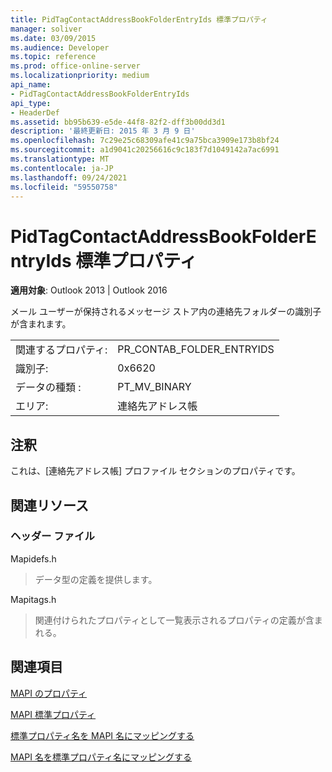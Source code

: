 ```yaml
---
title: PidTagContactAddressBookFolderEntryIds 標準プロパティ
manager: soliver
ms.date: 03/09/2015
ms.audience: Developer
ms.topic: reference
ms.prod: office-online-server
ms.localizationpriority: medium
api_name:
- PidTagContactAddressBookFolderEntryIds
api_type:
- HeaderDef
ms.assetid: bb95b639-e5de-44f8-82f2-dff3b00dd3d1
description: '最終更新日: 2015 年 3 月 9 日'
ms.openlocfilehash: 7c29e25c68309afe41c9a75bca3909e173b8bf24
ms.sourcegitcommit: a1d9041c20256616c9c183f7d1049142a7ac6991
ms.translationtype: MT
ms.contentlocale: ja-JP
ms.lasthandoff: 09/24/2021
ms.locfileid: "59550758"
---
```

# <a name="pidtagcontactaddressbookfolderentryids-canonical-property"></a>PidTagContactAddressBookFolderEntryIds 標準プロパティ

  
  
**適用対象**: Outlook 2013 | Outlook 2016 
  
メール ユーザーが保持されるメッセージ ストア内の連絡先フォルダーの識別子が含まれます。
  
|||
|:-----|:-----|
|関連するプロパティ:  <br/> |PR_CONTAB_FOLDER_ENTRYIDS  <br/> |
|識別子:  <br/> |0x6620  <br/> |
|データの種類 :   <br/> |PT_MV_BINARY  <br/> |
|エリア:  <br/> |連絡先アドレス帳  <br/> |
   
## <a name="remarks"></a>注釈

これは、[連絡先アドレス帳] プロファイル セクションのプロパティです。
  
## <a name="related-resources"></a>関連リソース

### <a name="header-files"></a>ヘッダー ファイル

Mapidefs.h
  
> データ型の定義を提供します。
    
Mapitags.h
  
> 関連付けられたプロパティとして一覧表示されるプロパティの定義が含まれる。
    
## <a name="see-also"></a>関連項目



[MAPI のプロパティ](mapi-properties.md)
  
[MAPI 標準プロパティ](mapi-canonical-properties.md)
  
[標準プロパティ名を MAPI 名にマッピングする](mapping-canonical-property-names-to-mapi-names.md)
  
[MAPI 名を標準プロパティ名にマッピングする](mapping-mapi-names-to-canonical-property-names.md)

